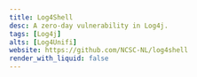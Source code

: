 ```yaml
---
title: Log4Shell
desc: A zero-day vulnerability in Log4j.
tags: [Log4j]
alts: [Log4Unifi]
website: https://github.com/NCSC-NL/log4shell
render_with_liquid: false
---
```

